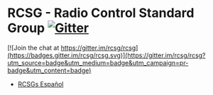# RCSG - Radio Control Standard Group [![Gitter](https://badges.gitter.im/rcsg/rcsg.svg)](https://gitter.im/rcsg/rcsg?utm_source=badge&utm_medium=badge&utm_campaign=pr-badge)

[![Join the chat at https://gitter.im/rcsg/rcsg](https://badges.gitter.im/rcsg/rcsg.svg)](https://gitter.im/rcsg/rcsg?utm_source=badge&utm_medium=badge&utm_campaign=pr-badge&utm_content=badge)

* [RCSGs Español](es/list.md)
